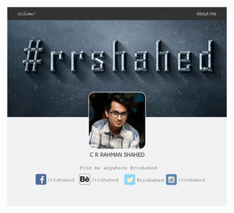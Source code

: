 <!DOCTYPE html>
<html>
  <head>
  <title> </title>
  </head>
  
  <body>

  <center>
  <img src="pic.png">
  </center>
  </body>
</html>

